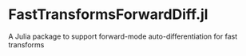 # FastTransformsForwardDiff.jl
A Julia package to support forward-mode auto-differentiation for fast transforms
